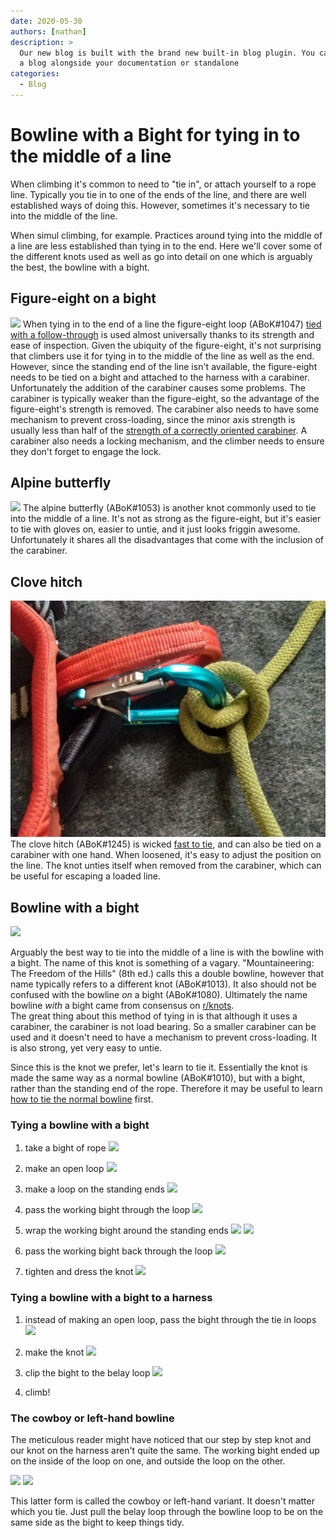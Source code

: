 ```yaml
---
date: 2020-05-30
authors: [nathan]
description: >
  Our new blog is built with the brand new built-in blog plugin. You can build
  a blog alongside your documentation or standalone
categories:
  - Blog
---
```


# Bowline with a Bight for tying in to the middle of a line



When climbing it's common to need to "tie in", or attach yourself to a rope line.
Typically you tie in to one of the ends of the line, and there are well established ways of doing this.
However, sometimes it's necessary to tie into the middle of the line. 
<!-- more -->
When simul climbing, for example. 
Practices around tying into the middle of a line are less established than tying in to the end. Here we'll cover some of the different knots used as well as go into detail on one which is arguably the best, the bowline with a bight.

## Figure-eight on a bight
![](../assets/img/f8ob-harness.jpg)
When tying in to the end of a line the figure-eight loop (ABoK#1047) [tied with a follow-through](https://www.animatedknots.com/figure-8-follow-through-loop-knot) is used almost universally thanks to its strength and ease of inspection. 
Given the ubiquity of the figure-eight, it's not surprising that climbers use it for tying in to the middle of the line as well as the end. 
However, since the standing end of the line isn't available, the figure-eight needs to be tied on a bight and attached to the harness with a carabiner. 
Unfortunately the addition of the carabiner causes some problems. The carabiner is typically weaker than the figure-eight, so the advantage of the figure-eight's strength is removed. 
The carabiner also needs to have some mechanism to prevent cross-loading, since the minor axis strength is usually less than half of the [strength of a correctly oriented carabiner](https://www.petzl.com/US/en/Sport/Examples-of-dangerous-carabiner-loading-). 
A carabiner also needs a locking mechanism, and the climber needs to ensure they don't forget to engage the lock.

## Alpine butterfly
![](../assets/img/ab-harness.jpg)
The alpine butterfly (ABoK#1053) is another knot commonly used to tie into the middle of a line. 
It's not as strong as the figure-eight, but it's easier to tie with gloves on, easier to untie, and it just looks friggin awesome. 
Unfortunately it shares all the disadvantages that come with the inclusion of the carabiner.

## Clove hitch
![](../assets/img/clove-harness.jpg)
The clove hitch (ABoK#1245) is wicked [fast to tie](https://www.animatedknots.com/clove-hitch-knot-using-loops), and can also be tied on a carabiner with one hand. 
When loosened, it's easy to adjust the position on the line.
The knot unties itself when removed from the carabiner, which can be useful for escaping a loaded line.

## Bowline with a bight
![](../assets/img/l-bwb-harness-3.jpg)

Arguably the best way to tie into the middle of a line is with the bowline with a bight. The name of this knot is something of a vagary.
"Mountaineering: The Freedom of the Hills" (8th ed.) calls this a double bowline, however that name typically refers to a different knot (ABoK#1013).
It also should not be confused with the bowline *on* a bight (ABoK#1080). Ultimately the name bowline *with* a bight came from consensus on [r/knots](https://old.reddit.com/r/knots/comments/frz6ef/id_this_knot).   
The great thing about this method of tying in is that although it uses a carabiner, the carabiner is not load bearing. 
So a smaller carabiner can be used and it doesn't need to have a mechanism to prevent cross-loading.
It is also strong, yet very easy to untie.

Since this is the knot we prefer, let's learn to tie it. 
Essentially the knot is made the same way as a normal bowline (ABoK#1010), but with a bight, rather than the standing end of the rope. 
Therefore it may be useful to learn [how to tie the normal bowline](https://www.animatedknots.com/bowline-knot) first.

### Tying a bowline with a bight

1. take a bight of rope
![](../assets/img/bwb-1.jpg)

2. make an open loop
![](../assets/img/bwb-2.jpg)

3. make a loop on the standing ends
![](../assets/img/bwb-3.jpg)

4. pass the working bight through the loop
![](../assets/img/bwb-4.jpg)


5. wrap the working bight around the standing ends
![](../assets/img/bwb-5.jpg)
![](../assets/img/bwb-6.jpg)

6. pass the working bight back through the loop
![](../assets/img/bwb-7.jpg)

7. tighten and dress the knot
![](../assets/img/bwb-8.jpg)

### Tying a bowline with a bight to a harness

1. instead of making an open loop, pass the bight through the tie in loops
![](../assets/img/l-bwb-harness-1.jpg)

2. make the knot
![](../assets/img/l-bwb-harness-2.jpg)

3. clip the bight to the belay loop
![](../assets/img/l-bwb-harness-3.jpg)

4. climb!

### The cowboy or left-hand bowline

The meticulous reader might have noticed that our step by step knot and our knot on the harness aren't quite the same. 
The working bight ended up on the inside of the loop on one, and outside the loop on the other.

![](../assets/img/bwb-8.jpg)
![](../assets/img/l-bwb.jpg)

This latter form is called the cowboy or left-hand variant. It doesn't matter which you tie. Just pull the belay loop through the bowline loop to be on the same side as the bight to keep things tidy.